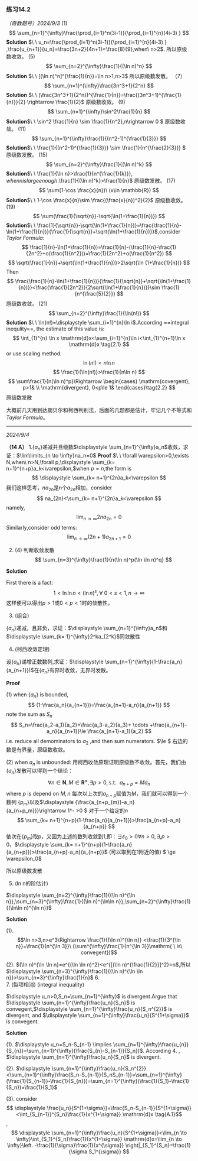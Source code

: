 ### 练习14.2
*（奇数题号）2024/9/3*
(1)
$$
\sum_{n=1}^{\infty}\frac{\prod_{i=1}^n(3i-1)}{\prod_{i=1}^{n}(4i-3) } 
$$
**Solution**  $\ \ u_n=\frac{\prod_{i=1}^n(3i-1)}{\prod_{i=1}^{n}(4i-3) } $,$\frac{u_{n+1}}{u_n}=\frac{3n+2}{4n+1}<\frac{8}{9},when\ n>2$.
所以原级数收敛。
(5)
$$
\sum_{n=2}^{\infty}\frac{1}{(\ln n)^n}
$$
**Solution** $\ \ [(\ln n)^n]^{\frac{1}{n}}=\ln n>1,n>3$
所以原级数发散。
（7）
$$
\sum_{n=1}^{\infty}\frac{3n^3+1}{2^n}
$$
**Solution** $\ \ (\frac{3n^3+1}{2^n})^{\frac{1}{n}}=\frac{(3n^3+1)^{\frac{1}{n}}}{2} \rightarrow \frac{1}{2}$
原级数收敛。
(9)
$$
\sum_{n=1}^{\infty}\sin^2\frac{1}{n}
$$
**Solution**$\ \ \sin^2 \frac{1}{n} \sim \frac{1}{n^2},n\rightarrow 0 $
原级数收敛。
(11)
$$
\sum_{n=1}^{\infty}\frac{1}{(n^2-1)^{\frac{1}{3}}}
$$
**Solution**$\ \ \frac{1}{(n^2-1)^{\frac{1}{3}}} \sim \frac{1}{n^{\frac{2}{3}}}  $
原级数发散。
(15)
$$
\sum_{n=2}^{\infty}\frac{1}{(\ln n)^k}
$$
**Solution**$\ \ \frac{1}{\ln n}>\frac{1}{n^{\frac{1}{k}}}, $when n is large enough.$\frac{1}{(\ln n)^k}>\frac{1}{n}$
原级数发散。
(17)
$$
\sum(1-\cos \frac{x}{n})\ (x\in \mathbb{R})
$$
**Solution**$\ \ 1-\cos \frac{x}{n}\sim \frac{(\frac{x}{n})^2}{2}$
原级数收敛。
(19)
$$
\sum(\frac{1}{\sqrt{n}}-\sqrt{\ln(1+\frac{1}{n})})
$$
**Solution**$\ \ \frac{1}{\sqrt{n}}-\sqrt{\ln(1+\frac{1}{n})}=\frac{\frac{1}{n}-\ln(1+\frac{1}{n})}{\frac{1}{\sqrt{n}}+\sqrt{\ln(1+\frac{1}{n})}}$,consider *Taylor Formula*:
$$
\frac{1}{n}-\ln(1+\frac{1}{n})=\frac{1}{n}-(\frac{1}{n}-\frac{1}{2n^2}+o(\frac{1}{n^2}))=\frac{1}{2n^2}+o(\frac{1}{n^2})
$$
$$
\sqrt{\frac{1}{n}}+\sqrt{\ln(1+\frac{1}{n})}>2\sqrt{\ln (1+\frac{1}{n})}
$$
Then
$$
\frac{\frac{1}{n}-\ln(1+\frac{1}{n})}{\frac{1}{\sqrt{n}}+\sqrt{\ln(1+\frac{1}{n})}}<\frac{\frac{1}{2n^2}}{2\sqrt{\ln(1+\frac{1}{n})}}\sim \frac{1}{n^{\frac{5}{2}}}
$$
原级数收敛。
(21)
$$
\sum_{n=2}^{\infty}\frac{1}{\ln(n!)}
$$
**Solution** $\ \ \ln(n!)=\displaystyle \sum_{i=1}^{n}\ln i$.According ==integral inequlity==, the estimate of this value is:
$$
\int_{1}^{n} \ln x \mathrm{d}x<\sum_{i=1}^{n}\ln i<\int_{1}^{n+1}\ln x  \mathrm{d}x \tag{2.1}
$$
or use scaling method:
$$
\ln(n!)<n\ln n
$$
$$
\frac{1}{\ln(n!)}>\frac{1}{n\ln n}
$$
$$
\sum\frac{1}{n(\ln n)^p}\Rightarrow \begin{cases} \mathrm{covergent}, p>1&  \\ \mathrm{divergent}, 0<p\le 1&  \end{cases}\tag{2.2}
$$
原级数发散

大概前几天用到达朗贝尔和柯西判别法，后面的几题都是估计，牢记几个不等式和*Taylor Formula*。
***
*2024/9/4*

**（14 A）**
1.$\{a_n\}$递减并且级数$\displaystyle \sum_{n=1}^{\infty}a_n$收敛，求证：$\lim\limits_{n \to \infty}na_n=0$
**Proof** $\ \ \forall \varepsilon>0,\exists N,when\ n>N,\forall p,\displaystyle \sum_{k= n+1}^{n+p}a_k<\varepsilon,$when $p=n$,the form is 
$$
\displaystyle \sum_{k= n+1}^{2n}a_k<\varepsilon
$$
我们这样思考，$na_{2n}$是n个$a_{2n}$相加，consider
$$
na_{2n}<\sum_{k= n+1}^{2n}a_k<\varepsilon
$$
namely,
$$
\lim_{n \to \infty} 2na_{2n}=0
$$
Similarly,consider odd terms:
$$
\lim_{n \to \infty}(2n+1)a_{2n+1}=0
$$

2. (4) 判断收敛发散
$$
\sum_{n=3}^{\infty}\frac{1}{n(\ln n)^p(\ln \ln n)^q}
$$

**Solution** 

First there is a fact:
$$
1<\ln \ln n<(\ln n)^s,\forall \ 0<s<1,n\rightarrow \infty
$$
这样便可以得出$p>1$或$0<p<1$时的敛散性。

3. (组合)
   
$\{a_n\}$递减，且非负，求证：$\displaystyle \sum_{n=1}^{\infty}a_n$和$\displaystyle \sum_{k= 1}^{\infty}2^ka_{2^k}$同敛散性

4. (柯西收敛定理)

设$\{a_n\}$递增正数数列,求证：$\displaystyle \sum_{n=1}^{\infty}(1-\frac{a_n}{a_{n+1}})$在$\{a_n\}$有界时收敛，无界时发散。

**Proof** 

(1) when $\{a_n\}$ is bounded,
$$
(1-\frac{a_n}{a_{n+1}})=\frac{a_{n+1}-a_n}{a_{n+1}}
$$ 
note the sum as $S_n$
$$
S_n=\frac{a_2-a_1}{a_2}+\frac{a_3-a_2}{a_3}+ \cdots +\frac{a_{n+1}-a_n}{a_{n+1}}\le \frac{a_{n+1}-a_1}{a_2}
$$
i.e. reduce all demominators to $a_2$ ,and then sum numerators. $\le $ 右边的数是有界量，原级数收敛。

(2) when $a_{n}$ is unbounded:
用柯西收敛原理证明原级数不收敛。首先，我们由$\{a_n\}$发散可以得到一个结论：
$$
\forall n\in \mathbf{N},M\in \mathbf{R^+},\exists p>0,\mathbb{s.t.}\ \ a_{n+p}=Ma_n
$$ 
where $p$ is depend on $M,n$
每次以上次的$a_{n+p}$赋值为$M$，我们就可以得到一个数列 $\{ p_m\}$以及$\displaystyle \{\frac{a_{n+p_{m}}-a_n}{a_{n+p_m}}\}\rightarrow 1^- >0  $
对于一个给定的$n$
$$
\sum_{k= n+1}^{n+p}(1-\frac{a_n}{a_{n+1}})>\frac{a_{n+p}-a_n}{a_{n+p}}
$$
依次在$\{p_m\}$取p，又因为上述的数列收敛到1,即：$\exists\varepsilon_0>0\forall n>0,\exists ,p>0$，$\displaystyle \sum_{k= n+1}^{n+p}(1-\frac{a_n}{a_{n+p}})>\frac{a_{n+p}-a_n}{a_{n+p}}$ (可以取到在1附近的值) $ \ge \varepsilon_0$

所以原级数发散

5. (ln n的阶估计)

$\displaystyle \sum_{n=2}^{\infty}\frac{1}{(\ln n)^{\ln n}},\sum_{n=3}^{\infty}\frac{1}{(\ln n)^{\ln\ln n}},\sum_{n=2}^{\infty}\frac{1}{(\ln\ln n)^{\ln n}}$

**Solution** 

(1). $$\ln n>3,n>e^3\Rightarrow \frac{1}{(\ln n)^{\ln n}} <\frac{1}{3^{\ln n}}=\frac{1}{n^{\ln 3}}\ (\sum^{\infty}\frac{1}{n^{\ln 3}}\mathrm{ \ is\  convegent})$$

(2). $(\ln n)^{\ln \ln n}=e^{(\ln \ln n)^2}<e^{[(\ln n)^{\frac{1}{2}}]^2}=n$,所以$\displaystyle \sum_{n=3}^{\infty}\frac{1}{(\ln n)^{\ln \ln n}}>\sum_{n=3}^{\infty}\frac{1}{n}$
6.  
7. (裂项相消) (integral inequality)
   
$\displaystyle u_n>0,S_n=\sum_{n=1}^{\infty}$ is divergent.Argue that $\displaystyle \sum_{n=1}^{\infty}\frac{u_n}{S_n}$ is convegent,$\displaystyle \sum_{n=1}^{\infty}\frac{u_n}{S_n^{2}}$ is divergent, and $\displaystyle \sum_{n=1}^{\infty}\frac{u_n}{S^{1+\sigma}}$ is convegent.

**Solution**

(1). $\displaystyle u_n=S_n-S_{n-1} \implies \sum_{n=1}^{\infty}\frac{u_{n}}{S_{n}}=\sum_{n=1}^{\infty}(\frac{S_{n}-S_{n-1}}{S_n})$. According 4. , $\displaystyle \sum_{n=1}^{\infty}\frac{u_n}{S_n}$ is divergent.

(2). $\displaystyle \sum_{n=1}^{\infty}\frac{u_n}{S_n^{2}}<\sum_{n=1}^{\infty}\frac{S_n-S_{n-1}}{S_nS_{n-1}}=\sum_{n=1}^{\infty}(\frac{1}{S_{n-1}}-\frac{1}{S_{n}})=\sum_{n=1}^{\infty}(\frac{1}{S_1}-\frac{1}{S_n})=\frac{1}{S_1}$

(3). consider 
$$
\displaystyle \frac{u_n}{S^{1+\sigma}}=\frac{S_n-S_{n-1}}{S^{1+\sigma}}<\int_{S_{n-1}}^{S_n}\frac{1}{x^{1+\sigma}}  \mathrm{d}x \tag{A.1}$$
,
$$
\displaystyle \sum_{n=1}^{\infty}\frac{u_n}{S^{1+\sigma}}<\lim_{n \to \infty}\int_{S_1}^{S_n}\frac{1}{x^{1+\sigma}}  \mathrm{d}x=\lim_{n \to \infty}\left. -\frac{1}{\sigma}\frac{1}{x^{\sigma}} \right|_{S_1}^{S_n}=\frac{1}{\sigma S_1^{\sigma}} 
$$


